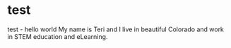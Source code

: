 # test
test - hello world
My name is Teri and I live in beautiful Colorado and work in STEM education and eLearning.
